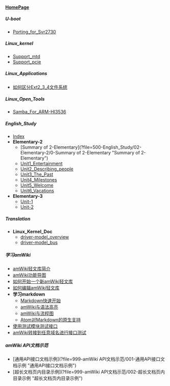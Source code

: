 
#### [HomePage](?file=HomePage "Return HomePage")

##### U-boot
- [Porting_for_Svr2730](?file=200-U-boot/500-Porting_for_Svr2730 "Porting_for_Svr2730")

##### Linux_kernel
- [Support_mtd](?file=250-Linux_kernel/001-Support_mtd "Support_mtd")
- [Support_pcie](?file=250-Linux_kernel/500-Support_pcie "Support_pcie")

##### Linux_Applications
- [如何区分Ext2_3_4文件系统](?file=300-Linux_Applications/500-如何区分Ext2_3_4文件系统 "如何区分Ext2_3_4文件系统")

##### Linux_Open_Tools
- [Samba_For_ARM-HI3536](?file=400-Linux_Open_Tools/500-Samba_For_ARM-HI3536 "Samba_For_ARM-HI3536")

##### English_Study
- [Index](?file=500-English_Study/00-Index "Index")
- **Elementary-2**
    - [Summary of 2-Elementary](?file=500-English_Study/02-Elementary-2/0-Summary of 2-Elementary "Summary of 2-Elementary")
    - [Unit1_Entertainment](?file=500-English_Study/02-Elementary-2/1-Unit1_Entertainment "Unit1_Entertainment")
    - [Unit2_Describing_people](?file=500-English_Study/02-Elementary-2/2-Unit2_Describing_people "Unit2_Describing_people")
    - [Unit3_The_Past](?file=500-English_Study/02-Elementary-2/3-Unit3_The_Past "Unit3_The_Past")
    - [Unit4_Milestones](?file=500-English_Study/02-Elementary-2/4-Unit4_Milestones "Unit4_Milestones")
    - [Unit5_Welcome](?file=500-English_Study/02-Elementary-2/5-Unit5_Welcome "Unit5_Welcome")
    - [Unit6_Vacations](?file=500-English_Study/02-Elementary-2/6-Unit6_Vacations "Unit6_Vacations")
- **Elementary-3**
    - [Unit-1](?file=500-English_Study/03-Elementary-3/01-Unit-1 "Unit-1")
    - [Unit-2](?file=500-English_Study/03-Elementary-3/02-Unit-2 "Unit-2")

##### Translation
- **Linux_Kernel_Doc**
    - [driver-model_overview](?file=750-Translation/500-Linux_Kernel_Doc/500-driver-model_overview "driver-model_overview")
    - [driver-model_bus](?file=750-Translation/500-Linux_Kernel_Doc/501_driver-model_bus "driver-model_bus")

##### 学习amWiki
- [amWiki轻文库简介](?file=998-学习amWiki/01-amWiki轻文库简介 "amWiki轻文库简介")
- [amWiki功能导图](?file=998-学习amWiki/02-amWiki功能导图 "amWiki功能导图")
- [如何开始一个新amWiki轻文库](?file=998-学习amWiki/03-如何开始一个新amWiki轻文库 "如何开始一个新amWiki轻文库")
- [如何编辑amWiki轻文库](?file=998-学习amWiki/04-如何编辑amWiki轻文库 "如何编辑amWiki轻文库")
- **学习markdown**
    - [Markdown快速开始](?file=998-学习amWiki/05-学习markdown/01-Markdown快速开始 "Markdown快速开始")
    - [amWiki与语法高亮](?file=998-学习amWiki/05-学习markdown/02-amWiki与语法高亮 "amWiki与语法高亮")
    - [amWiki与流程图](?file=998-学习amWiki/05-学习markdown/03-amWiki与流程图 "amWiki与流程图")
    - [Atom对Markdown的原生支持](?file=998-学习amWiki/05-学习markdown/05-Atom对Markdown的原生支持 "Atom对Markdown的原生支持")
- [使用测试模块测试接口](?file=998-学习amWiki/06-使用测试模块测试接口 "使用测试模块测试接口")
- [amWiki转接到任意域名进行接口测试](?file=998-学习amWiki/07-amWiki转接到任意域名进行接口测试 "amWiki转接到任意域名进行接口测试")

##### amWiki API文档示范
- [通用API接口文档示例](?file=999-amWiki API文档示范/001-通用API接口文档示例 "通用API接口文档示例")
- [超长文档页内目录示例](?file=999-amWiki API文档示范/002-超长文档页内目录示例 "超长文档页内目录示例")
